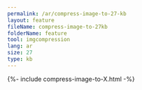```yaml
---
permalink: /ar/compress-image-to-27-kb
layout: feature
fileName: compress-image-to-27kb
folderName: feature
tool: imgcompression
lang: ar
size: 27
type: kb
---
```


{%- include compress-image-to-X.html -%}
